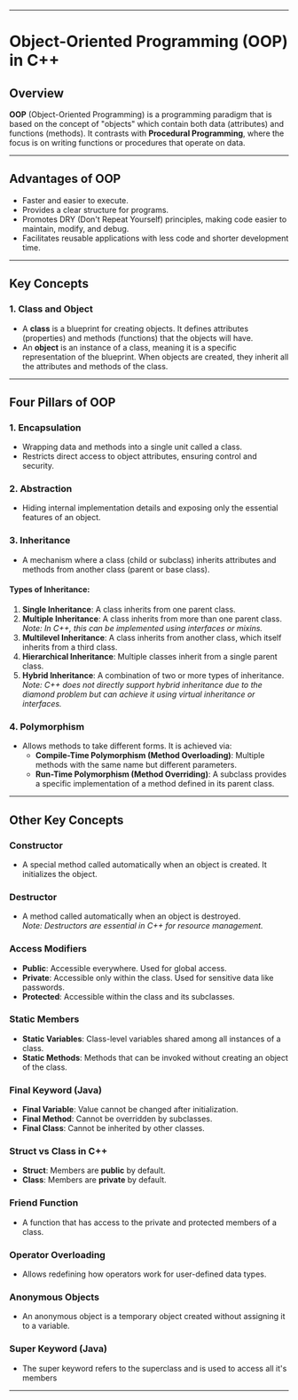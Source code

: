 
---

# Object-Oriented Programming (OOP) in C++

## Overview
**OOP** (Object-Oriented Programming) is a programming paradigm that is based on the concept of "objects" which contain both data (attributes) and functions (methods). It contrasts with **Procedural Programming**, where the focus is on writing functions or procedures that operate on data.

---

## Advantages of OOP
- Faster and easier to execute.
- Provides a clear structure for programs.
- Promotes DRY (Don't Repeat Yourself) principles, making code easier to maintain, modify, and debug.
- Facilitates reusable applications with less code and shorter development time.

---

## Key Concepts
### 1. Class and Object
- A **class** is a blueprint for creating objects. It defines attributes (properties) and methods (functions) that the objects will have.
- An **object** is an instance of a class, meaning it is a specific representation of the blueprint. When objects are created, they inherit all the attributes and methods of the class.

---

## Four Pillars of OOP

### 1. Encapsulation
- Wrapping data and methods into a single unit called a class.
- Restricts direct access to object attributes, ensuring control and security.

### 2. Abstraction
- Hiding internal implementation details and exposing only the essential features of an object.

### 3. Inheritance
- A mechanism where a class (child or subclass) inherits attributes and methods from another class (parent or base class).

#### Types of Inheritance:
1. **Single Inheritance**: A class inherits from one parent class.
2. **Multiple Inheritance**: A class inherits from more than one parent class.  
   _Note: In C++, this can be implemented using interfaces or mixins._
3. **Multilevel Inheritance**: A class inherits from another class, which itself inherits from a third class.
4. **Hierarchical Inheritance**: Multiple classes inherit from a single parent class.
5. **Hybrid Inheritance**: A combination of two or more types of inheritance.  
   _Note: C++ does not directly support hybrid inheritance due to the diamond problem but can achieve it using virtual inheritance or interfaces._

### 4. Polymorphism
- Allows methods to take different forms. It is achieved via:
  - **Compile-Time Polymorphism (Method Overloading)**: Multiple methods with the same name but different parameters.
  - **Run-Time Polymorphism (Method Overriding)**: A subclass provides a specific implementation of a method defined in its parent class.

---

## Other Key Concepts

### Constructor
- A special method called automatically when an object is created. It initializes the object.

### Destructor
- A method called automatically when an object is destroyed.  
  _Note: Destructors are essential in C++ for resource management._

### Access Modifiers
- **Public**: Accessible everywhere. Used for global access.
- **Private**: Accessible only within the class. Used for sensitive data like passwords.
- **Protected**: Accessible within the class and its subclasses.

### Static Members
- **Static Variables**: Class-level variables shared among all instances of a class.
- **Static Methods**: Methods that can be invoked without creating an object of the class.

### Final Keyword (Java)
- **Final Variable**: Value cannot be changed after initialization.
- **Final Method**: Cannot be overridden by subclasses.
- **Final Class**: Cannot be inherited by other classes.

### Struct vs Class in C++
- **Struct**: Members are **public** by default.
- **Class**: Members are **private** by default.

### Friend Function
- A function that has access to the private and protected members of a class.

### Operator Overloading
- Allows redefining how operators work for user-defined data types.

### Anonymous Objects 
- An anonymous object is a temporary object created without assigning it to a variable.

### Super Keyword (Java)
- The super keyword refers to the superclass and is used to access all it's members

---
